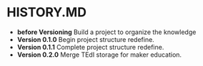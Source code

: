 # HISTORY.MD
 - __before Versioning__ Build a project to organize the knowledge
 - __Version 0.1.0__ Begin project structure redefine.
 - __Version 0.1.1__ Complete project structure redefine.
 - __Version 0.2.0__ Merge TEdI storage for maker education.
 